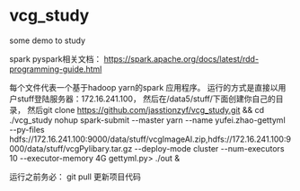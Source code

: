 # vcg_study
some demo to study 

spark pyspark相关文档：
https://spark.apache.org/docs/latest/rdd-programming-guide.html



每个文件代表一个基于hadoop yarn的spark 应用程序。
运行的方式是直接以用户stuff登陆服务器：172.16.241.100，
然后在/data5/stuff/下面创建你自己的目录，
然后git clone https://github.com/jasstionzyf/vcg_study.git  && cd ./vcg_study
nohup spark-submit --master yarn --name yufei.zhao-gettyml  
--py-files hdfs://172.16.241.100:9000/data/stuff/vcgImageAI.zip,hdfs://172.16.241.100:9000/data/stuff/vcgPylibary.tar.gz 
--deploy-mode cluster   --num-executors 10 --executor-memory 4G  gettyml.py> ./out &




运行之前务必： git pull 更新项目代码



